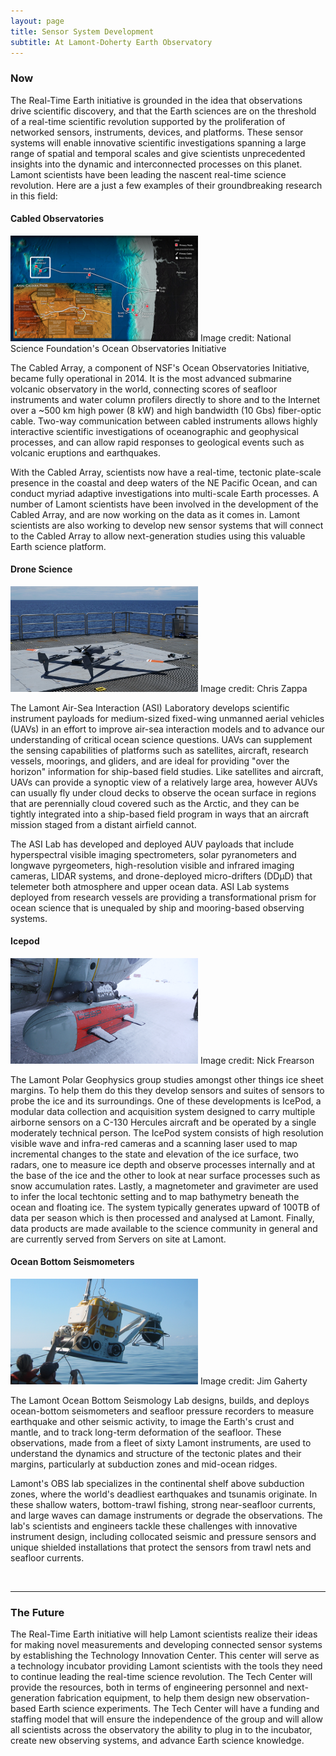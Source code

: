 ```yaml
---
layout: page
title: Sensor System Development
subtitle: At Lamont-Doherty Earth Observatory
---
```


### Now

The Real-Time Earth initiative is grounded in the idea that observations drive scientific discovery, and that the Earth sciences are on the threshold of a real-time scientific revolution supported by the proliferation of networked sensors, instruments, devices, and platforms. These sensor systems will enable innovative scientific investigations spanning a large range of spatial and temporal scales and give scientists unprecedented insights into the dynamic and interconnected processes on this planet. Lamont scientists have been leading the nascent real-time science revolution. Here are a just a few examples of their groundbreaking research in this field:

#### Cabled Observatories

<div class="left_image_float">
  <img src="images/ooi.png" alt="" width="300">
  Image credit: National Science Foundation's Ocean Observatories Initiative
</div>

The Cabled Array, a component of NSF's Ocean Observatories Initiative, became fully operational in 2014. It is the most advanced submarine volcanic observatory in the world, connecting scores of seafloor instruments and water column profilers directly to shore and to the Internet over a ~500 km high power (8 kW) and high bandwidth (10 Gbs) fiber-optic cable. Two-way communication between cabled instruments allows highly interactive scientific investigations of oceanographic and geophysical processes, and can allow rapid responses to geological events such as volcanic eruptions and earthquakes.

With the Cabled Array, scientists now have a real-time, tectonic plate-scale presence in the coastal and deep waters of the NE Pacific Ocean, and can conduct myriad adaptive investigations into multi-scale Earth processes. A number of Lamont scientists have been involved in the development of the Cabled Array, and are now working on the data as it comes in. Lamont scientists are also working to develop new sensor systems that will connect to the Cabled Array to allow next-generation studies using this valuable Earth science platform.

#### Drone Science

<div class="left_image_float">
  <img src="images/drone2.jpg" alt="" width="300">
  Image credit: Chris Zappa
</div>

The Lamont Air-Sea Interaction (ASI) Laboratory develops scientific instrument payloads for medium-sized fixed-wing unmanned aerial vehicles (UAVs) in an effort to improve air-sea interaction models and to advance our understanding of critical ocean science questions. UAVs can supplement the sensing capabilities of platforms such as satellites, aircraft, research vessels, moorings, and gliders, and are ideal for providing "over the horizon" information for ship-based field studies. Like satellites and aircraft, UAVs can provide a synoptic view of a relatively large area, however AUVs can usually fly under cloud decks to observe the ocean surface in regions that are perennially cloud covered such as the Arctic, and they can be tightly integrated into a ship-based field program in ways that an aircraft mission staged from a distant airfield cannot.

The ASI Lab has developed and deployed AUV payloads that include hyperspectral visible imaging spectrometers, solar pyranometers and longwave pyrgeometers, high-resolution visible and infrared imaging cameras, LIDAR systems, and drone-deployed micro-drifters (DDµD) that telemeter both atmosphere and upper ocean data. ASI Lab systems deployed from research vessels are providing a transformational prism for ocean science that is unequaled by ship and mooring-based observing systems.

#### Icepod

<div class="left_image_float">
  <img src="images/icepod2.jpg" alt="" width="300">
  Image credit: Nick Frearson
</div>

The Lamont Polar Geophysics group studies amongst other things ice sheet margins. To help them do this they develop sensors and suites of sensors to probe the ice and its surroundings. One of these developments is IcePod, a modular data collection and acquisition system designed to carry multiple airborne sensors on a C-130 Hercules aircraft and be operated by a single moderately technical person. The IcePod system consists of high resolution visible wave and infra-red cameras and a scanning laser used to map incremental changes to the state and elevation of the ice surface, two radars, one to measure ice depth and observe processes internally and at the base of the ice and the other to look at near surface processes such as snow accumulation rates. Lastly, a magnetometer and gravimeter are used to infer the local techtonic setting and to map bathymetry beneath the ocean and floating ice. The system typically generates upward of 100TB of data per season which is then processed and analysed at Lamont. Finally, data products are made available to the science community in general and are currently served from Servers on site at Lamont.

#### Ocean Bottom Seismometers

<div class="left_image_float">
  <img src="images/obs.jpg" alt="" width="300">
  Image credit: Jim Gaherty
</div>

The Lamont Ocean Bottom Seismology Lab designs, builds, and deploys ocean-bottom seismometers and seafloor pressure recorders to measure earthquake and other seismic activity, to image the Earth's crust and mantle, and to track long-term deformation of the seafloor. These observations, made from a fleet of sixty Lamont instruments, are used to understand the dynamics and structure of the tectonic plates and their margins, particularly at subduction zones and mid-ocean ridges.

Lamont's OBS lab specializes in the continental shelf above subduction zones, where the world's deadliest earthquakes and tsunamis originate. In these shallow waters, bottom-trawl fishing, strong near-seafloor currents, and large waves can damage instruments or degrade the observations. The lab's scientists and engineers tackle these challenges with innovative instrument design, including collocated seismic and pressure sensors and unique shielded installations that protect the sensors from trawl nets and seafloor currents.

<br style="clear:both" />

******************

### The Future

The Real-Time Earth initiative will help Lamont scientists realize their ideas for making novel measurements and developing connected sensor systems by establishing the Technology Innovation Center. This center will serve as a technology incubator providing Lamont scientists with the tools they need to continue leading the real-time science revolution. The Tech Center will provide the resources, both in terms of engineering personnel and next-generation fabrication equipment, to help them design new observation-based Earth science experiments. The Tech Center will have a funding and staffing model that will ensure the independence of the group and will allow all scientists across the observatory the ability to plug in to the incubator, create new observing systems, and advance Earth science knowledge.
